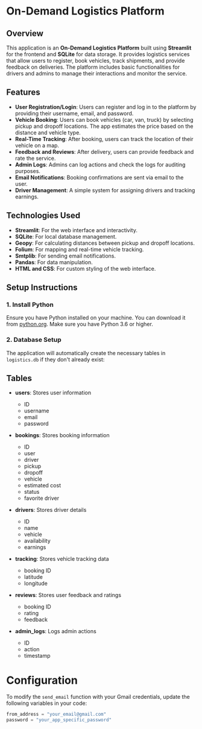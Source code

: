# On-Demand Logistics Platform

## Overview
This application is an **On-Demand Logistics Platform** built using **Streamlit** for the frontend and **SQLite** for data storage. It provides logistics services that allow users to register, book vehicles, track shipments, and provide feedback on deliveries. The platform includes basic functionalities for drivers and admins to manage their interactions and monitor the service.

## Features
- **User Registration/Login**: Users can register and log in to the platform by providing their username, email, and password.
- **Vehicle Booking**: Users can book vehicles (car, van, truck) by selecting pickup and dropoff locations. The app estimates the price based on the distance and vehicle type.
- **Real-Time Tracking**: After booking, users can track the location of their vehicle on a map.
- **Feedback and Reviews**: After delivery, users can provide feedback and rate the service.
- **Admin Logs**: Admins can log actions and check the logs for auditing purposes.
- **Email Notifications**: Booking confirmations are sent via email to the user.
- **Driver Management**: A simple system for assigning drivers and tracking earnings.

## Technologies Used
- **Streamlit**: For the web interface and interactivity.
- **SQLite**: For local database management.
- **Geopy**: For calculating distances between pickup and dropoff locations.
- **Folium**: For mapping and real-time vehicle tracking.
- **Smtplib**: For sending email notifications.
- **Pandas**: For data manipulation.
- **HTML and CSS**: For custom styling of the web interface.

## Setup Instructions

### 1. Install Python
Ensure you have Python installed on your machine. You can download it from [python.org](https://www.python.org/downloads/). Make sure you have Python 3.6 or higher.


### 2. Database Setup

The application will automatically create the necessary tables in `logistics.db` if they don't already exist:

## Tables

- **users**: Stores user information
  - ID
  - username
  - email
  - password

- **bookings**: Stores booking information
  - ID
  - user
  - driver
  - pickup
  - dropoff
  - vehicle
  - estimated cost
  - status
  - favorite driver

- **drivers**: Stores driver details
  - ID
  - name
  - vehicle
  - availability
  - earnings

- **tracking**: Stores vehicle tracking data
  - booking ID
  - latitude
  - longitude

- **reviews**: Stores user feedback and ratings
  - booking ID
  - rating
  - feedback

- **admin_logs**: Logs admin actions
  - ID
  - action
  - timestamp

# Configuration

To modify the `send_email` function with your Gmail credentials, update the following variables in your code:

```python
from_address = "your_email@gmail.com"
password = "your_app_specific_password"

